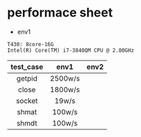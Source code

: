 
# performace sheet
- env1
```
T430: 8core-16G
Intel(R) Core(TM) i7-3840QM CPU @ 2.80GHz
```
|test_case|env1|env2|
|:--:|:--:|:--:|
|getpid|2500w/s||
|close|1800w/s||
|socket|19w/s||
|shmat|100w/s||
|shmdt|100w/s||
